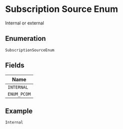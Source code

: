 
# Subscription Source Enum

Internal or external

## Enumeration

`SubscriptionSourceEnum`

## Fields

| Name |
|  --- |
| `INTERNAL` |
| `ENUM_PCOM` |

## Example

```
Internal
```

